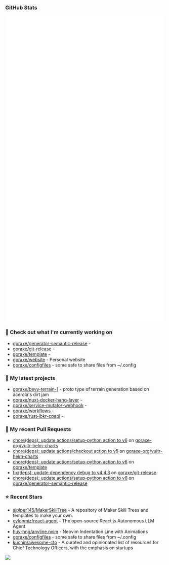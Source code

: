 
### GitHub Stats

<p align="left"><img src="https://raw.githubusercontent.com/goraxe/goraxe/main/github-metrics.svg" /></p>

### 👷 Check out what I'm currently working on

- [goraxe/generator-semantic-release](https://github.com/goraxe/generator-semantic-release) - 
- [goraxe/git-release](https://github.com/goraxe/git-release) - 
- [goraxe/template](https://github.com/goraxe/template) - 
- [goraxe/website](https://github.com/goraxe/website) - Personal website
- [goraxe/configfiles](https://github.com/goraxe/configfiles) - some safe to share files from ~/.config 
### 🌱 My latest projects

- [goraxe/bevy-terrain-1](https://github.com/goraxe/bevy-terrain-1) - proto type of terrain generation based on acerola&#39;s dirt jam
- [goraxe/nuxt-docker-hang-layer](https://github.com/goraxe/nuxt-docker-hang-layer) - 
- [goraxe/service-mutator-webhook](https://github.com/goraxe/service-mutator-webhook) - 
- [goraxe/workflows](https://github.com/goraxe/workflows) - 
- [goraxe/rust-ibkr-cpapi](https://github.com/goraxe/rust-ibkr-cpapi) - 
### 🔨 My recent Pull Requests

- [chore(deps): update actions/setup-python action to v6](https://github.com/goraxe-org/vultr-helm-charts/pull/71) on [goraxe-org/vultr-helm-charts](https://github.com/goraxe-org/vultr-helm-charts)
- [chore(deps): update actions/checkout action to v5](https://github.com/goraxe-org/vultr-helm-charts/pull/70) on [goraxe-org/vultr-helm-charts](https://github.com/goraxe-org/vultr-helm-charts)
- [chore(deps): update actions/setup-python action to v6](https://github.com/goraxe/template/pull/33) on [goraxe/template](https://github.com/goraxe/template)
- [fix(deps): update dependency debug to v4.4.3](https://github.com/goraxe/git-release/pull/150) on [goraxe/git-release](https://github.com/goraxe/git-release)
- [chore(deps): update actions/setup-python action to v6](https://github.com/goraxe/generator-semantic-release/pull/240) on [goraxe/generator-semantic-release](https://github.com/goraxe/generator-semantic-release)
### ⭐ Recent Stars

- [sjpiper145/MakerSkillTree](https://github.com/sjpiper145/MakerSkillTree) - A repository of Maker Skill Trees and templates to make your own.  
- [eylonmiz/react-agent](https://github.com/eylonmiz/react-agent) - The open-source React.js Autonomous LLM Agent
- [huy-hng/anyline.nvim](https://github.com/huy-hng/anyline.nvim) - Neovim Indentation Line with Animations
- [goraxe/configfiles](https://github.com/goraxe/configfiles) - some safe to share files from ~/.config 
- [kuchin/awesome-cto](https://github.com/kuchin/awesome-cto) - A curated and opinionated list of resources for Chief Technology Officers, with the emphasis on startups

![](https://komarev.com/ghpvc/?username=goraxe)
